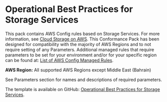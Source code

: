 # Operational Best Practices for Storage Services<a name="operational-best-practices-for-Storage-Services"></a>

 This pack contains AWS Config rules based on Storage Services\. For more information, see [Cloud Storage on AWS](https://aws.amazon.com/products/storage/)\. This Conformance Pack has been designed for compatibility with the majority of AWS Regions and to not require setting of any Parameters\. Additional managed rules that require parameters to be set for your environment and/or for your specific region can be found at: [List of AWS Config Managed Rules](https://docs.aws.amazon.com/config/latest/developerguide/managed-rules-by-aws-config.html)\. 

**AWS Region:** All supported AWS Regions except Middle East \(Bahrain\)

 See Parameters section for names and descriptions of required parameters\. 

The template is available on GitHub: [Operational Best Practices for Storage Services](https://github.com/awslabs/aws-config-rules/blob/master/aws-config-conformance-packs/Operational-Best-Practices-for-Storage-Services.yaml)\.